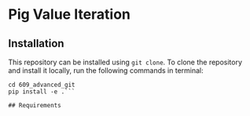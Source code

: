 # Pig Value Iteration

## Installation

This repository can be installed using `git clone`.
To clone the repository and install it locally, run the following commands in terminal:

```git clone https://github.com/fwilson99/609_advanced_git.git
cd 609_advanced_git
pip install -e .```

## Requirements

